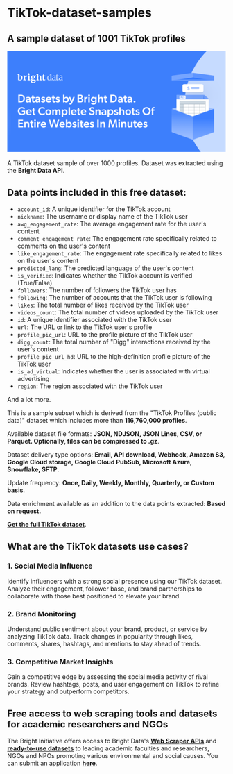 # TikTok-dataset-samples

<h2>A sample dataset of 1001 TikTok profiles</h2>

![TikTok dataset header](https://github.com/luminati-io/TikTok-dataset-samples/blob/main/tiktok-datasets.PNG)

A TikTok dataset sample of over 1000 profiles. Dataset was extracted using the <b>Bright Data API</b>.

<h2>Data points included in this free dataset:</h2>

* ```account_id```: A unique identifier for the TikTok account
* ```nickname```: The username or display name of the TikTok user
* ```awg_engagement_rate```: The average engagement rate for the user's content
* ```comment_engagement_rate```: The engagement rate specifically related to comments on the user's content
* ```like_engagement_rate```: The engagement rate specifically related to likes on the user's content
* ```predicted_lang```: The predicted language of the user's content
* ```is_verified```: Indicates whether the TikTok account is verified (True/False)
* ```followers```: The number of followers the TikTok user has
* ```following```: The number of accounts that the TikTok user is following
* ```likes```: The total number of likes received by the TikTok user
* ```videos_count```: The total number of videos uploaded by the TikTok user
* ```id```: A unique identifier associated with the TikTok user
* ```url```: The URL or link to the TikTok user's profile
* ```profile_pic_url```: URL to the profile picture of the TikTok user
* ```digg_count```: The total number of "Digg" interactions received by the user's content
* ```profile_pic_url_hd```: URL to the high-definition profile picture of the TikTok user
* ```is_ad_virtual```: Indicates whether the user is associated with virtual advertising
* ```region```: The region associated with the TikTok user

And a lot more.

This is a sample subset which is derived from the "TikTok Profiles (public data)"
dataset which includes more than <b>116,760,000 profiles</b>.

Available dataset file formats: <b>JSON, NDJSON, JSON Lines, CSV, or Parquet. Optionally, files can be compressed to .gz</b>.

Dataset delivery type options: <b>Email, API download, Webhook, Amazon S3, Google Cloud storage, Google Cloud PubSub, Microsoft Azure, Snowflake, SFTP</b>.

Update frequency: <b>Once, Daily, Weekly, Monthly, Quarterly, or Custom basis</b>.

Data enrichment available as an addition to the data points extracted: <b>Based on request.</b>

<b>[Get the full TikTok dataset](https://brightdata.com/products/datasets/tiktok)</b>.

<h2>What are the TikTok datasets use cases?</h2>

<h3>1. Social Media Influence</h3>
Identify influencers with a strong social presence using our TikTok dataset. Analyze their engagement, follower base, and brand partnerships to collaborate with those best positioned to elevate your brand.

<h3>2. Brand Monitoring</h3>
Understand public sentiment about your brand, product, or service by analyzing TikTok data. Track changes in popularity through likes, comments, shares, hashtags, and mentions to stay ahead of trends.

<h3>3. Competitive Market Insights</h3>
Gain a competitive edge by assessing the social media activity of rival brands. Review hashtags, posts, and user engagement on TikTok to refine your strategy and outperform competitors.

<h2>Free access to web scraping tools and datasets for academic researchers and NGOs</h2>

The Bright Initiative offers access to Bright Data's <b>[Web Scraper APIs](https://brightdata.com/profiles/web-scraper)</b> and <b>[ready-to-use datasets](https://brightdata.com/profiles/datasets)</b> to leading academic faculties and researchers, NGOs and NPOs promoting various environmental and social causes. You can submit an application <b>[here](https://brightinitiative.com)</b>.

